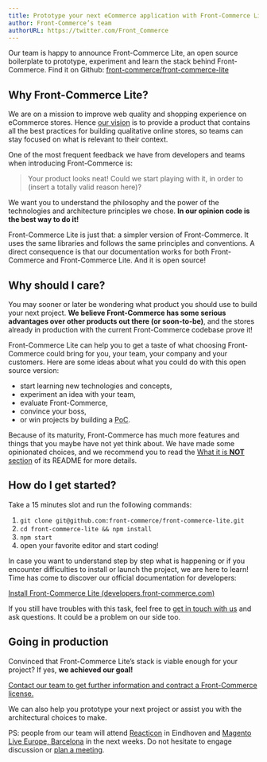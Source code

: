 ```yaml
---
title: Prototype your next eCommerce application with Front-Commerce Lite
author: Front-Commerce’s team
authorURL: https://twitter.com/Front_Commerce
---
```


Our team is happy to announce Front-Commerce Lite, an open source boilerplate to
prototype, experiment and learn the stack behind Front-Commerce. Find it on
Github:
[front-commerce/front-commerce-lite](https://github.com/front-commerce/front-commerce-lite)

<!--truncate-->

## Why Front-Commerce Lite?

We are on a mission to improve web quality and shopping experience on eCommerce
stores. Hence
[our vision](https://developers.front-commerce.com/docs/vision.html) is to
provide a product that contains all the best practices for building qualitative
online stores, so teams can stay focused on what is relevant to their context.

One of the most frequent feedback we have from developers and teams when
introducing Front-Commerce is:

> Your product looks neat! Could we start playing with it, in order to (insert a
> totally valid reason here)?

We want you to understand the philosophy and the power of the technologies and
architecture principles we chose. **In our opinion code is the best way to do
it!**

Front-Commerce Lite is just that: a simpler version of Front-Commerce. It uses
the same libraries and follows the same principles and conventions. A direct
consequence is that our documentation works for both Front-Commerce and
Front-Commerce Lite. And it is open source!

## Why should I care?

You may sooner or later be wondering what product you should use to build your
next project. **We believe Front-Commerce has some serious advantages over other
products out there (or soon-to-be)**, and the stores already in production with
the current Front-Commerce codebase prove it!

Front-Commerce Lite can help you to get a taste of what choosing Front-Commerce
could bring for you, your team, your company and your customers. Here are some
ideas about what you could do with this open source version:

- start learning new technologies and concepts,
- experiment an idea with your team,
- evaluate Front-Commerce,
- convince your boss,
- or win projects by building a <abbr title="Proof of Concept">PoC</abbr>.

Because of its maturity, Front-Commerce has much more features and things that
you maybe have not yet think about. We have made some opinionated choices, and
we recommend you to read the
[What it is **NOT** section](https://github.com/front-commerce/front-commerce-lite#what-it-is-not)
of its README for more details.

## How do I get started?

Take a 15 minutes slot and run the following commands:

1.  `git clone git@github.com:front-commerce/front-commerce-lite.git`
2.  `cd front-commerce-lite && npm install`
3.  `npm start`
4.  open your favorite editor and start coding!

In case you want to understand step by step what is happening or if you
encounter difficulties to install or launch the project, we are here to learn!
Time has come to discover our official documentation for developers:

[Install Front-Commerce Lite (developers.front-commerce.com)](https://developers.front-commerce.com/docs/getting-started.html)

If you still have troubles with this task, feel free to
[get in touch with us](https://github.com/front-commerce/front-commerce-lite#get-help)
and ask questions. It could be a problem on our side too.

## Going in production

Convinced that Front-Commerce Lite’s stack is viable enough for your project? If
yes, **we achieved our goal!**

[Contact our team to get further information and contract a Front-Commerce license.](mailto:contact@front-commerce.com)

We can also help you prototype your next project or assist you with the
architectural choices to make.

PS: people from our team will attend [Reacticon](https://reacticon.org/) in
Eindhoven and [Magento Live Europe, Barcelona](https://live-eu.magento.com/) in
the next weeks. Do not hesitate to engage discussion or
[plan a meeting](mailto:contact@front-commerce.com).
